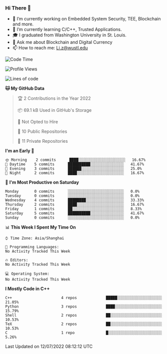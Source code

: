 ### Hi There 👋

<!--
**G0o9leA1/G0o9leA1** is a ✨ _special_ ✨ repository because its `README.md` (this file) appears on your GitHub profile.

Here are some ideas to get you started:
-->
- 🔭 I’m currently working on Embedded System Security, TEE, Blockchain and more.
- 🌱 I’m currently learning C/C++, Trusted Applications.
- 🎓 I graduated from Washington University in St. Louis.
- 💬 Ask me about Blockchain and Digital Currency
- 📫 How to reach me: Li.z@wustl.edu

<!--START_SECTION:waka-->
![Code Time](http://img.shields.io/badge/Code%20Time-42%20hrs%2039%20mins-blue)

![Profile Views](http://img.shields.io/badge/Profile%20Views-0-blue)

![Lines of code](https://img.shields.io/badge/From%20Hello%20World%20I%27ve%20Written-54%20Thousand%20lines%20of%20code-blue)

**🐱 My GitHub Data** 

> 🏆 2 Contributions in the Year 2022
 > 
> 📦 69.1 kB Used in GitHub's Storage 
 > 
> 🚫 Not Opted to Hire
 > 
> 📜 10 Public Repositories 
 > 
> 🔑 11 Private Repositories  
 > 
**I'm an Early 🐤** 

```text
🌞 Morning    2 commits      ████░░░░░░░░░░░░░░░░░░░░░   16.67% 
🌆 Daytime    5 commits      ██████████░░░░░░░░░░░░░░░   41.67% 
🌃 Evening    3 commits      ██████░░░░░░░░░░░░░░░░░░░   25.0% 
🌙 Night      2 commits      ████░░░░░░░░░░░░░░░░░░░░░   16.67%

```
📅 **I'm Most Productive on Saturday** 

```text
Monday       0 commits      ░░░░░░░░░░░░░░░░░░░░░░░░░   0.0% 
Tuesday      0 commits      ░░░░░░░░░░░░░░░░░░░░░░░░░   0.0% 
Wednesday    4 commits      ████████░░░░░░░░░░░░░░░░░   33.33% 
Thursday     2 commits      ████░░░░░░░░░░░░░░░░░░░░░   16.67% 
Friday       1 commits      ██░░░░░░░░░░░░░░░░░░░░░░░   8.33% 
Saturday     5 commits      ██████████░░░░░░░░░░░░░░░   41.67% 
Sunday       0 commits      ░░░░░░░░░░░░░░░░░░░░░░░░░   0.0%

```


📊 **This Week I Spent My Time On** 

```text
⌚︎ Time Zone: Asia/Shanghai

💬 Programming Languages: 
No Activity Tracked This Week

🔥 Editors: 
No Activity Tracked This Week

💻 Operating System: 
No Activity Tracked This Week

```

**I Mostly Code in C++** 

```text
C++                      4 repos             █████░░░░░░░░░░░░░░░░░░░░   21.05% 
Python                   3 repos             ████░░░░░░░░░░░░░░░░░░░░░   15.79% 
Shell                    2 repos             ██░░░░░░░░░░░░░░░░░░░░░░░   10.53% 
TeX                      2 repos             ██░░░░░░░░░░░░░░░░░░░░░░░   10.53% 
C                        1 repo              █░░░░░░░░░░░░░░░░░░░░░░░░   5.26%

```



 Last Updated on 12/07/2022 08:12:12 UTC
<!--END_SECTION:waka-->
